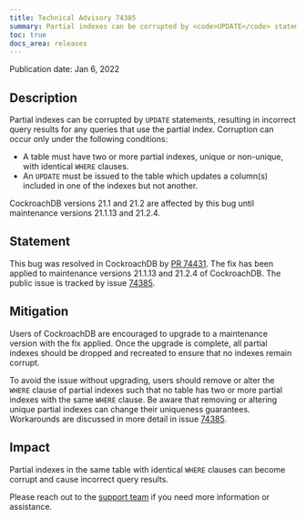 ```yaml
---
title: Technical Advisory 74385
summary: Partial indexes can be corrupted by <code>UPDATE</code> statements, resulting in incorrect query results for any queries that use the partial index
toc: true
docs_area: releases 
---
```


Publication date: Jan 6, 2022

## Description

Partial indexes can be corrupted by `UPDATE` statements, resulting in incorrect query results for any queries that use the partial index. Corruption can occur only under the following conditions:

- A table must have two or more partial indexes, unique or non-unique, with identical `WHERE` clauses.
- An `UPDATE` must be issued to the table which updates a column(s) included in one of the indexes but not another.

CockroachDB versions 21.1 and 21.2 are affected by this bug until maintenance versions 21.1.13 and 21.2.4.


## Statement

This bug was resolved in CockroachDB by [PR 74431](https://github.com/cockroachdb/cockroach/pull/74431).
The fix has been applied to maintenance versions 21.1.13 and 21.2.4 of CockroachDB.
The public issue is tracked by issue [74385](https://github.com/cockroachdb/cockroach/issues/74385).

## Mitigation

Users of CockroachDB are encouraged to upgrade to a maintenance version with the fix applied. Once the upgrade is complete, all partial indexes should be dropped and recreated to ensure that no indexes remain corrupt.

To avoid the issue without upgrading, users should remove or alter the `WHERE` clause of partial indexes such that no table has two or more partial indexes with the same `WHERE` clause. Be aware that removing or altering unique partial indexes can change their uniqueness guarantees. Workarounds are discussed in more detail in issue [74385](https://github.com/cockroachdb/cockroach/issues/74385).

## Impact

Partial indexes in the same table with identical `WHERE` clauses can become corrupt and cause incorrect query results.

Please reach out to the [support team](https://support.cockroachlabs.com/) if you need more information or assistance.
